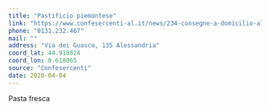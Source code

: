 ```yaml
---
title: "Pastificio piemontese"
link: "https://www.confesercenti-al.it/news/234-consegne-a-domicilio-alessandria-lista-aggiornata-al-26-marzo.html"
phone: "0131.232.467"
mail: ""
address: "Via dei Guasco, 135 Alessandria"
coord_lat: 44.918824
coord_lon: 8.618065
source: "Confesercenti"
date: 2020-04-04
---
```


Pasta fresca
